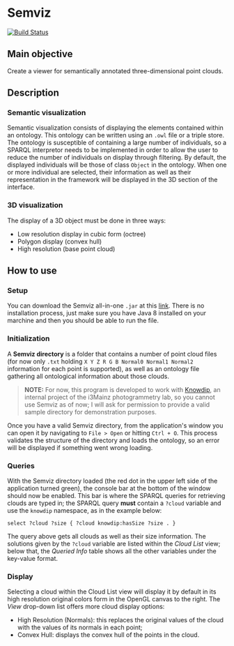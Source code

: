 # Semviz

[![Build Status](https://travis-ci.org/vmoglan/semviz.svg?branch=master)](https://travis-ci.org/vmoglan/semviz)

## Main objective
Create a viewer for semantically annotated three-dimensional point clouds.

## Description
### Semantic visualization
Semantic visualization consists of displaying the elements contained within an ontology. This ontology can be written using an `.owl` file or a triple store. The ontology is susceptible of containing a large number of individuals, so a SPARQL interpretor needs to be implemented in order to allow the user to reduce the number of individuals on display through filtering. By default, the displayed individuals will be those of class `Object` in the ontology. When one or more individual are selected, their information as well as their representation in the framework will be displayed in the 3D section of the interface.

### 3D visualization
The display of a 3D object must be done in three ways:

- Low resolution display in cubic form (octree)
- Polygon display (convex hull)
- High resolution (base point cloud)

## How to use
### Setup
You can download the Semviz all-in-one `.jar` at this [link](https://github.com/vmoglan/semviz/releases/download/v1.0.0/semviz-1.0.0.jar). There is no installation process, just make sure you have Java 8 installed on your marchine and then you should be able to run the file.
### Initialization
A **Semviz directory** is a folder that contains a number of point cloud files (for now only `.txt` holding `X Y Z R G B Normal0 Normal1 Normal2` information for each point is supported), as well as an ontology file gathering all ontological information about those clouds. 

> **NOTE:** For now, this program is developed to work with [Knowdip](https://www.researchgate.net/publication/317428247_Summary_of_KnowDIP_project), an internal project of the i3Mainz photogrammetry lab, so you cannot use Semviz as of now; I will ask for permission to provide a valid sample directory for demonstration purposes.

Once you have a valid Semviz directory, from the application's window you can open it by navigating to `File > Open` or hitting `Ctrl + O`. This process validates the structure of the directory and loads the ontology, so an error will be displayed if something went wrong loading.

### Queries
With the Semviz directory loaded (the red dot in the upper left side of the application turned green), the console bar at the bottom of the window should now be enabled. This bar is where the SPARQL queries for retrieving clouds are typed in; the SPARQL query **must** contain a `?cloud` variable and use the `knowdip` namespace, as in the example below:

```
select ?cloud ?size { ?cloud knowdip:hasSize ?size . }
```
The query above gets all clouds as well as their size information. The solutions given by the `?cloud` variable are listed within the _Cloud List_ view; below that, the _Queried Info_ table shows all the other variables under the key-value format.

### Display
Selecting a cloud within the Cloud List view will display it by default in its high resolution original colors form in the OpenGL canvas to the right. The _View_ drop-down list offers more cloud display options:

- High Resolution (Normals): this replaces the original values of the cloud with the values of its normals in each point;
- Convex Hull: displays the convex hull of the points in the cloud.
